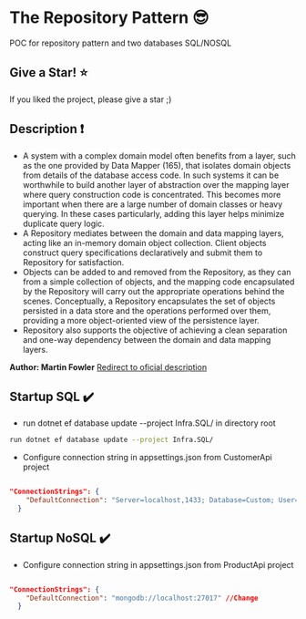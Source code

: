 # The Repository Pattern :sunglasses:

POC for repository pattern and two databases SQL/NOSQL

## Give a Star! :star:

If you liked the project, please give a star ;)

## Description  :exclamation:

- A system with a complex domain model often benefits from a layer, such as the one provided by Data Mapper (165), that isolates domain objects from details of the database access code. In such systems it can be worthwhile to build another layer of abstraction over the mapping layer where query construction code is concentrated.
This becomes more important when there are a large number of domain classes or heavy querying.
In these cases particularly, adding this layer helps minimize duplicate query logic.
- A Repository mediates between the domain and data mapping layers, acting like an in-memory domain object collection. Client objects construct query specifications declaratively and submit them to Repository for satisfaction.
- Objects can be added to and removed from the Repository, as they can from a simple collection of objects, and the mapping code encapsulated by the Repository will carry out the appropriate operations behind the scenes. Conceptually, a Repository encapsulates the set of objects persisted in a data store and the operations performed over them,
providing a more object-oriented view of the persistence layer.
- Repository also supports the objective of achieving a clean separation and one-way dependency between the domain and data mapping layers.

**Author: Martin Fowler** [Redirect to oficial description](https://martinfowler.com/eaaCatalog/repository.html)

## Startup SQL :heavy_check_mark:

- run dotnet ef database update --project Infra.SQL/ in directory root

```sh
run dotnet ef database update --project Infra.SQL/
```

- Configure connection string in appsettings.json from CustomerApi project

```json

"ConnectionStrings": {
    "DefaultConnection": "Server=localhost,1433; Database=Custom; User=sa; Password=@jeanN123!;" //Change
  }
```

## Startup NoSQL :heavy_check_mark:


- Configure connection string in appsettings.json from ProductApi project

```json

"ConnectionStrings": {
    "DefaultConnection": "mongodb://localhost:27017" //Change
  }
```
 
